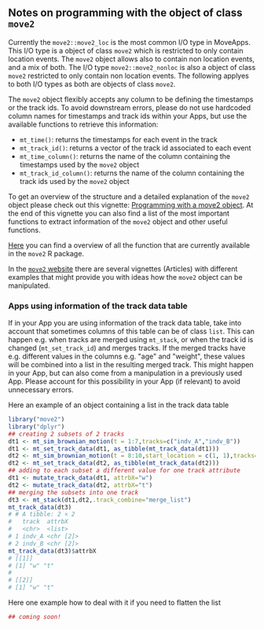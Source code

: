 ## Notes on programming with the object of class `move2`

Currently the `move2::move2_loc` is the most common I/O type in MoveApps. This I/O type is a object of class `move2` which is restricted to only contain location events. The `move2` object allows also to contain non location events, and a mix of both. The I/O type `move2::move2_nonloc` is also a object of class `move2` restricted to only contain non location events. The following applyes to both I/O types as both are objects of class `move2`.

The `move2` object flexibly accepts any column to be defining the timestamps or the track ids. To avoid downstream errors, please do not use hardcoded column names for timestamps and track ids within your Apps, but use the available functions to retrieve this information:

-   `mt_time()`: returns the timestamps for each event in the track
-   `mt_track_id()`: returns a vector of the track id associated to each event
-   `mt_time_column()`: returns the name of the column containing the timestamps used by the `move2` object
-   `mt_track_id_column()`: returns the name of the column containing the track ids used by the `move2` object

To get an overview of the structure and a detailed explanation of the `move2` object please check out this vignette: [Programming with a move2 object](https://bartk.gitlab.io/move2/articles/programming_move2_object.html). At the end of this vignette you can also find a list of the most important functions to extract information of the `move2` object and other useful functions.

[Here](https://bartk.gitlab.io/move2/reference/index.html) you can find a overview of all the function that are currently available in the `move2` R package. 

In the [`move2` website](https://bartk.gitlab.io/move2/index.html) there are several vignettes (Articles) with different examples that might provide you with ideas how the `move2` object can be manipulated.

### Apps using information of the track data table

If in your App you are using information of the track data table, take into account that sometimes columns of this table can be of class `list`. This can happen e.g. when tracks are merged using `mt_stack`, or when the track id is changed (`mt_set_track_id`) and merges tracks. If the merged tracks have e.g. different values in the columns e.g. "age" and "weight", these values will be combined into a list in the resulting merged track.
This might happen in your App, but can also come from a manipulation in a previously used App. Please account for this possibility in your App (if relevant) to avoid unnecessary errors.

Here an example of an object containing a list in the track data table
``` r
library("move2")
library("dplyr")
## creating 2 subsets of 2 tracks
dt1 <- mt_sim_brownian_motion(t = 1:7,tracks=c("indv_A","indv_B"))
dt1 <- mt_set_track_data(dt1, as_tibble(mt_track_data(dt1)))
dt2 <- mt_sim_brownian_motion(t = 8:10,start_location = c(1, 1),tracks=c("indv_A","indv_B"))
dt2 <- mt_set_track_data(dt2, as_tibble(mt_track_data(dt2)))
## adding to each subset a different value for one track attribute
dt1 <- mutate_track_data(dt1, attrbX="w")
dt2 <- mutate_track_data(dt2, attrbX="t")
## merging the subsets into one track
dt3 <- mt_stack(dt1,dt2,.track_combine="merge_list")
mt_track_data(dt3)
# # A tibble: 2 × 2
#   track  attrbX   
#   <chr>  <list>   
# 1 indv_A <chr [2]>
# 2 indv_B <chr [2]>
mt_track_data(dt3)$attrbX
# [[1]]
# [1] "w" "t"
# 
# [[2]]
# [1] "w" "t"
```

Here one example how to deal with it if you need to flatten the list

```r
## coming soon!
```



